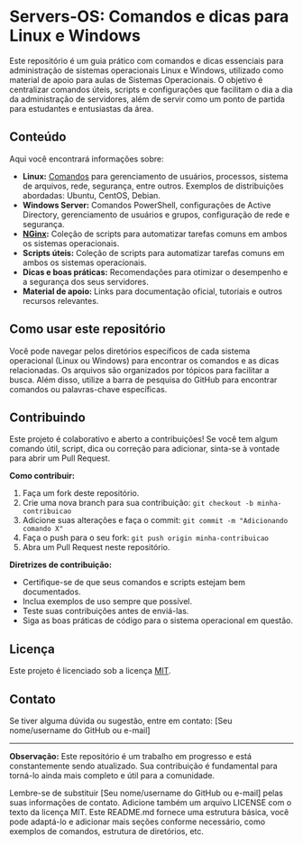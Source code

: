 # Servers-OS: Comandos e dicas para Linux e Windows

Este repositório é um guia prático com comandos e dicas essenciais para administração de sistemas operacionais Linux e Windows, utilizado como material de apoio para aulas de Sistemas Operacionais. O objetivo é centralizar comandos úteis, scripts e configurações que facilitam o dia a dia da administração de servidores, além de servir como um ponto de partida para estudantes e entusiastas da área.

## Conteúdo

Aqui você encontrará informações sobre:

* **Linux:** [Comandos](./linux/comandos-basicos-linux.md) para gerenciamento de usuários, processos, sistema de arquivos, rede, segurança, entre outros. Exemplos de distribuições abordadas: Ubuntu, CentOS, Debian.
* **Windows Server:** Comandos PowerShell, configurações de Active Directory, gerenciamento de usuários e grupos, configuração de rede e segurança.
* **[NGinx](./nginx/configuracao-nginx.md):** Coleção de scripts para automatizar tarefas comuns em ambos os sistemas operacionais.
* **Scripts úteis:** Coleção de scripts para automatizar tarefas comuns em ambos os sistemas operacionais.
* **Dicas e boas práticas:** Recomendações para otimizar o desempenho e a segurança dos seus servidores.
* **Material de apoio:** Links para documentação oficial, tutoriais e outros recursos relevantes.


## Como usar este repositório

Você pode navegar pelos diretórios específicos de cada sistema operacional (Linux ou Windows) para encontrar os comandos e as dicas relacionadas. Os arquivos são organizados por tópicos para facilitar a busca.  Além disso, utilize a barra de pesquisa do GitHub para encontrar comandos ou palavras-chave específicas.

## Contribuindo

Este projeto é colaborativo e aberto a contribuições! Se você tem algum comando útil, script, dica ou correção para adicionar, sinta-se à vontade para abrir um Pull Request. 

**Como contribuir:**

1. Faça um fork deste repositório.
2. Crie uma nova branch para sua contribuição: `git checkout -b minha-contribuicao`
3. Adicione suas alterações e faça o commit: `git commit -m "Adicionando comando X"`
4. Faça o push para o seu fork: `git push origin minha-contribuicao`
5. Abra um Pull Request neste repositório.

**Diretrizes de contribuição:**

* Certifique-se de que seus comandos e scripts estejam bem documentados.
* Inclua exemplos de uso sempre que possível.
* Teste suas contribuições antes de enviá-las.
* Siga as boas práticas de código para o sistema operacional em questão.

## Licença

Este projeto é licenciado sob a licença [MIT](LICENSE).


## Contato

Se tiver alguma dúvida ou sugestão, entre em contato: [Seu nome/username do GitHub ou e-mail]


---

**Observação:** Este repositório é um trabalho em progresso e está constantemente sendo atualizado. Sua contribuição é fundamental para torná-lo ainda mais completo e útil para a comunidade.


Lembre-se de substituir [Seu nome/username do GitHub ou e-mail] pelas suas informações de contato. Adicione também um arquivo LICENSE com o texto da licença MIT. Este README.md fornece uma estrutura básica, você pode adaptá-lo e adicionar mais seções conforme necessário, como exemplos de comandos, estrutura de diretórios, etc.